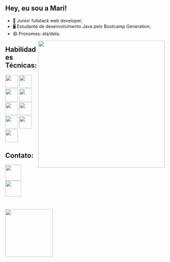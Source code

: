## Hey, eu sou a Mari! 

- 🔭 Junior fullstack web developer;
- 🖥 Estudante de desenvolvimento Java pelo Bootcamp Generation;
- 😄 Pronomes: ela/dela.
<img align="right" height = "400" widht="400em" src=https://i.imgur.com/tIo4Jz7.png />
 <h2> Habilidades Técnicas: </h2>
 <div>
<link rel="stylesheet" href="https://cdn.jsdelivr.net/gh/devicons/devicon@v2.15.1/devicon.min.css">
<img height = "40em" src="https://cdn.jsdelivr.net/gh/devicons/devicon/icons/java/java-original.svg" />
<img height = "40em" src="https://cdn.jsdelivr.net/gh/devicons/devicon/icons/mysql/mysql-plain.svg" />
<img height = "40em" src="https://cdn.jsdelivr.net/gh/devicons/devicon/icons/spring/spring-original.svg" />
<img height = "40em" src="https://cdn.jsdelivr.net/gh/devicons/devicon/icons/react/react-original-wordmark.svg" />
<img height = "40em" src="https://cdn.jsdelivr.net/gh/devicons/devicon/icons/html5/html5-original-wordmark.svg" />
<img height = "40em" src="https://cdn.jsdelivr.net/gh/devicons/devicon/icons/css3/css3-original-wordmark.svg" />
<img height = "40em" src="https://cdn.jsdelivr.net/gh/devicons/devicon/icons/typescript/typescript-original.svg" />
<img height = "40em" src="https://cdn.jsdelivr.net/gh/devicons/devicon/icons/javascript/javascript-original.svg" />
<img height = "40em" src="https://cdn.jsdelivr.net/gh/devicons/devicon/icons/git/git-original.svg" />
</div>
<div align="left" justifyContent="center"> 
<h2> Contato:</h2>
<a href="https://linkedin.com/in/Marianadsm">
  <img height="50rem" widht="50rem" src="https://cdn-icons-png.flaticon.com/512/3536/3536505.png"/>
<a href = "mailto:mariana.dsm@hotmail.com">
  <img height="50rem" widht="50rem" src="https://cdn-icons-png.flaticon.com/512/3296/3296467.png">
 </div>
  <h1></h1>
<div align="left" >
<a href="https://github.com/Marianadsm">
  <img align="left" height="150em" widht="150em" src="https://github-readme-stats.vercel.app/api/top-langs/?username=Marianadsm&layout=compact&langs_count=7&theme=dracula"/>
 
</div>




 
 
